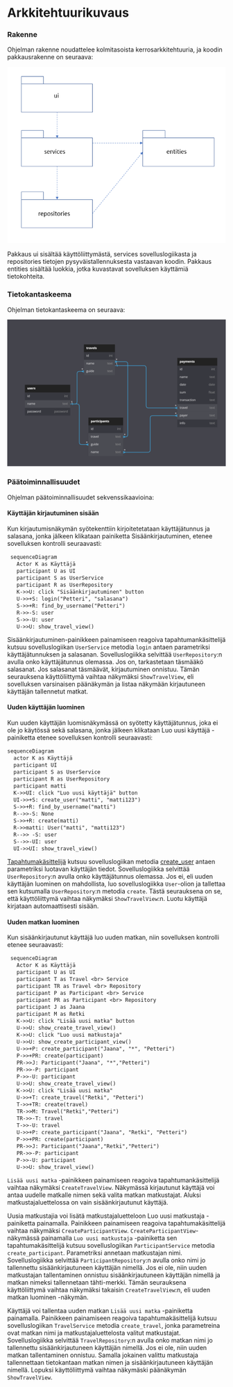 # Arkkitehtuurikuvaus

### Rakenne

Ohjelman rakenne noudattelee kolmitasoista kerrosarkkitehtuuria, ja koodin pakkausrakenne on seuraava:

![Pakkausrakenne](./kuvat/arkkitehtuuri-pakkaus.png)

Pakkaus ui sisältää käyttöliittymästä, services sovelluslogiikasta ja repositories tietojen pysyväistallennuksesta vastaavan koodin. Pakkaus entities sisältää luokkia, jotka kuvastavat sovelluksen käyttämiä tietokohteita.

### Tietokantaskeema

Ohjelman tietokantaskeema on seuraava:

![Tietokanta skeema](./kuvat/database-schema.png)

### Päätoiminnallisuudet

Ohjelman päätoiminnallisuudet sekvenssikaavioina:


#### Käyttäjän kirjautuminen sisään

Kun kirjautumisnäkymän syötekenttiin kirjoitetetataan käyttäjätunnus ja salasana, jonka jälkeen klikataan painiketta Sisäänkirjautuminen, etenee sovelluksen kontrolli seuraavasti:

```mermaid
 sequenceDiagram
   Actor K as Käyttäjä
   participant U as UI
   participant S as UserService
   participant R as UserRepository
   K->>U: click "Sisäänkirjautuminen" button
   U->>+S: login("Petteri", "salasana")
   S->>+R: find_by_username("Petteri")
   R->>-S: user
   S->>-U: user
   U->>U: show_travel_view()

```

Sisäänkirjautuminen-painikkeen painamiseen reagoiva tapahtumankäsittelijä kutsuu sovelluslogiikan `UserService` metodia `login` antaen parametriksi käyttäjätunnuksen ja salasanan. Sovelluslogiikka selvittää `UserRepository`:n avulla onko käyttäjätunnus olemassa. Jos on, tarkastetaan täsmääkö salasanat. Jos salasanat täsmäävät, kirjautuminen onnistuu. Tämän seurauksena käyttöliittymä vaihtaa näkymäksi `ShowTravelView`, eli sovelluksen varsinaisen päänäkymän ja listaa näkymään kirjautuneen käyttäjän tallennetut matkat.

#### Uuden käyttäjän luominen

Kun uuden käyttäjän luomisnäkymässä on syötetty käyttäjätunnus, joka ei ole jo käytössä sekä salasana, jonka jälkeen klikataan Luo uusi käyttäjä -painiketta etenee sovelluksen kontrolli seuraavasti:

```mermaid
sequenceDiagram
  actor K as Käyttäjä
  participant UI
  participant S as UserService
  participant R as UserRepository
  participant matti
  K->>UI: click "Luo uusi käyttäjä" button
  UI->>+S: create_user("matti", "matti123")
  S->>+R: find_by_username("matti")
  R-->>-S: None
  S->>+R: create(matti)
  R->>matti: User("matti", "matti123")
  R-->> -S: user
  S-->>-UI: user
  UI->>UI: show_travel_view()
```

[Tapahtumakäsittelijä](https://github.com/phuvio/ot-harjoitustyo/blob/main/travel-expense-calculator-app/src/ui/ui.py#L65) kutsuu sovelluslogiikan metodia [create_user](https://github.com/phuvio/ot-harjoitustyo/blob/main/travel-expense-calculator-app/src/services/user_service.py#L28) antaen parametriksi luotavan käyttäjän tiedot. Sovelluslogiikka selvittää `UserRepository`:n avulla onko käyttäjätunnus olemassa. Jos ei, eli uuden käyttäjän luominen on mahdollista, luo sovelluslogiikka `User`-olion ja tallettaa sen kutsumalla `UserRepository`:n metodia `create`. Tästä seurauksena on se, että käyttöliittymä vaihtaa näkymäksi `ShowTravelView`:n. Luotu käyttäjä kirjataan automaattisesti sisään.

#### Uuden matkan luominen

Kun sisäänkirjautunut käyttäjä luo uuden matkan, niin sovelluksen kontrolli etenee seuraavasti:

```mermaid
 sequenceDiagram
   Actor K as Käyttäjä
   participant U as UI
   participant T as Travel <br> Service
   participant TR as Travel <br> Repository
   participant P as Participant <br> Service
   participant PR as Participant <br> Repository
   participant J as Jaana
   participant M as Retki
   K->>U: click "Lisää uusi matka" button
   U->>U: show_create_travel_view()
   K->>U: click "Luo uusi matkustaja"
   U->>U: show_create_participant_view()
   U->>+P: create_participant("Jaana", "*", "Petteri")
   P->>+PR: create(participant)
   PR->>J: Participant("Jaana", "*","Petteri")
   PR->>-P: participant
   P->>-U: participant
   U->>U: show_create_travel_view()
   K->>U: click "Lisää uusi matka"
   U->>+T: create_travel("Retki", "Petteri")
   T->>+TR: create(travel)
   TR->>M: Travel("Retki","Petteri")
   TR->>-T: travel
   T->>-U: travel
   U->>+P: create_participant("Jaana", "Retki", "Petteri")
   P->>+PR: create(participant)
   PR->>J: Participant("Jaana","Retki","Petteri")
   PR->>-P: participant
   P->>-U: participant
   U->>U: show_travel_view()

```

`Lisää uusi matka` -painikkeen painamiseen reagoiva tapahtumankäsittelijä vaihtaa näkymäksi `CreateTravelView`. Näkymässä kirjautunut käyttäjä voi antaa uudelle matkalle nimen sekä valita matkan matkustajat. Aluksi matkustajaluettelossa on vain sisäänkirjautunut käyttäjä. 

Uusia matkustajia voi lisätä matkustajaluetteloon Luo uusi matkustaja -painiketta painamalla. Painikkeen painamiseen reagoiva tapahtumakäsittelijä vaihtaa näkymäksi `CreateParticipantView`. `CreateParticipantView`-näkymässä painamalla `Luo uusi matkustaja` -painiketta sen tapahtumakäsittelijä kutsuu sovelluslogiikan `ParticipantService` metodia `create_participant`. Parametriksi annetaan matkustajan nimi. Sovelluslogiikka selvittää `ParticipantRepository`:n avulla onko nimi jo tallennettu sisäänkirjautuneen käyttäjän nimellä. Jos ei ole, niin uuden matkustajan tallentaminen onnistuu sisäänkirjautuneen käyttäjän nimellä ja matkan nimeksi tallennetaan tähti-merkki. Tämän seurauksena käyttöliittymä vaihtaa näkymäksi takaisin `CreateTravelView`:n, eli uuden matkan luominen -näkymän. 

Käyttäjä voi tallentaa uuden matkan `Lisää uusi matka` -painiketta painamalla. Painikkeen painamiseen reagoiva tapahtumakäsittelijä kutsuu sovelluslogiikan `TravelService` metodia `create_travel`, jonka parametreina ovat matkan nimi ja matkustajaluettelosta valitut matkustajat. Sovelluslogiikka selvittää `TravelRepository`:n avulla onko matkan nimi jo tallennettu sisäänkirjautuneen käyttäjän nimellä. Jos ei ole, niin uuden matkan tallentaminen onnistuu. Samalla jokainen valittu matkustaja tallennettaan tietokantaan matkan nimen ja sisäänkirjautuneen käyttäjän nimellä. Lopuksi käyttöliittymä vaihtaa näkymäski päänäkymän `ShowTravelView`.
